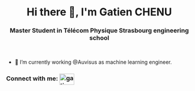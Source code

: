 <h1 align="center">Hi there 👋, I'm Gatien CHENU</h1>

<h3 align="center">Master Student in Télécom Physique Strasbourg engineering school<br>
</h3> 

<br>

- 🔭 I’m currently working @Auvisus as machine learning engineer.

<h3 align="left">Connect with me: <a href="http://www.linkedin.com/in/gatien-chenu-a25992238" target="_blank"><img align="center" src="https://raw.githubusercontent.com/rahuldkjain/github-profile-readme-generator/master/src/images/icons/Social/linked-in-alt.svg" alt="gatien-chenu-linkedin" height="30" width="40" /></a>
</h3>
